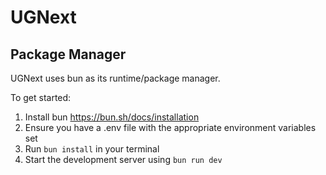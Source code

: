 # UGNext

## Package Manager

UGNext uses bun as its runtime/package manager.

To get started:

1. Install bun https://bun.sh/docs/installation
2. Ensure you have a .env file with the appropriate environment variables set
3. Run `bun install` in your terminal
4. Start the development server using `bun run dev`
